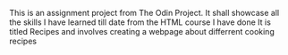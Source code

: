 This is an assignment project from The Odin Project.
It shall showcase all the skills I have learned till date from the HTML course I have done
It is titled Recipes and involves creating a webpage about differrent cooking recipes